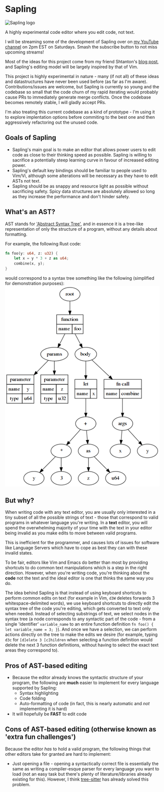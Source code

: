 # Sapling
![Sapling logo](https://raw.githubusercontent.com/kneasle/sapling/master/resources/sapling.gif)

A highly experimental code editor where you edit code, not text.

I will be streaming some of the development of Sapling over on
[my YouTube channel](https://www.youtube.com/channel/UCKl0T4IDZC3vUz152hDAzGw) on 2pm EST on
Saturdays.  Smash the subscribe button to not miss upcoming streams!

Most of the ideas for this project come from my friend Shtanton's
[blog post](http://shtanton.com/ex.html), and Sapling's editing model will be largely inspired by
that of Vim.

This project is highly experimental in nature - many (if not all) of these ideas and datastructures
have never been used before (as far as I'm aware).  Contributions/issues are welcome, but Sapling
is currently so young and the codebase so small that the code churn of my rapid iterating would
probably cause PRs to immediately generate merge conflicts.  Once the codebase becomes remotely
stable, I will gladly accept PRs.

I'm also treating this current codebase as a kind of prototype - I'm using it to explore
implentation options before commiting to the best one and then aggressively refactoring out the
unused code.

## Goals of Sapling
- Sapling's main goal is to make an editor that allows power users to edit code as close to their
  thinking speed as possible.  Sapling is willing to sacrifice a potentially steep learning curve
  in favour of increased editing power.
- Sapling's default key bindings should be familiar to people used to Vim/Vi, although some
  alterations will be necessary as they have to edit ASTs not text.
- Sapling should be as snappy and resource light as possible without sacrificing safety.  Spicy
  data structures are absolutely allowed so long as they increase the performance and don't hinder
  safety.
  
## What's an AST?
AST stands for ['Abstract Syntax Tree'](https://en.wikipedia.org/wiki/Abstract_syntax_tree), and in
essence it is a tree-like representation of only the structure of a program, without any details
about formatting.

For example, the following Rust code:
```rust
fn foo(y: u64, z: u32) {
    let x = y * 3 + z as u64;
    combine(x, y);
}
```
would correspond to a syntax tree something like the following (simplified for demonstration
purposes):
![Example tree](/resources/example_tree.png)


## But why?
When writing code with any text editor, you are usually only interested in a tiny subset of all the
possible strings of text - those that correspond to valid programs in whatever language you're
writing.  In a **text** editor, you will spend the overwhelming majority of your time with the text
in your editor being invalid as you make edits to move between valid programs.

This is inefficient for the programmer, and causes lots of issues for software like Language
Servers which have to cope as best they can with these invalid states.

To be fair, editors like Vim and Emacs do better than most by providing shortcuts to do common text
manipulations which is a step in the right direction.  However, when you're writing code, you're
thinking about the **code** not the text and the ideal editor is one that thinks the same way you
do.

The idea behind Sapling is that instead of using keyboard shortcuts to perform common edits on text
(for example in Vim, `d3W` deletes forwards 3 whitespace-delimited words), we use keyboard
shortcuts to directly edit the syntax tree of the code you're editing, which gets converted to text
only when needed.  Instead of selecting substrings of text, we select nodes in the syntax tree (a
node corresponds to any syntactic part of the code - from a single 'identifier' `variable_name` to
an entire function definition `fn foo() { let variable_name = 3; }`).  And once we have a
selection, we can perform actions directly on the tree to make the edits we desire (for example,
typing `d3c` for `[d]elete 3 [c]hildren` when selecting a function definition would delete the next
3 function definitions, without having to select the exact text areas they correspond to).

## Pros of AST-based editing
- Because the editor already knows the syntactic structure of your program, the following are
  **much** easier to implement for every language supported by Sapling:
  - Syntax highlighting
  - Code folding
  - Auto-formatting of code (in fact, this is nearly automatic and *not* implementing it is hard)
- It will hopefully be **FAST** to edit code

## Cons of AST-based editing (otherwise known as 'extra fun challenges')
Because the editor *has* to hold a valid program, the following things that other editors take for
granted are hard to implement:
- Just opening a file - opening a syntactically correct file is essentially the same as writing a
  compiler-esque parser for every language you want to load (not an easy task but there's plenty of
  literature/libraries already existing for this).  However, I think
  [tree-sitter](https://github.com/tree-sitter/tree-sitter) has already solved this problem.
